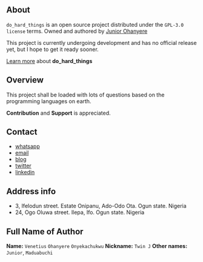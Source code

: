 ## About

`do_hard_things` is an open source project distributed under the `GPL-3.0 license` terms. Owned and authored by [Junior Ohanyere](https://www.linkedin.com/in/juniorohanyere)

This project is currently undergoing development and has no official release yet, but I hope to get it ready sooner.

[Learn more](https://twinjnr.blogspot.com) about **do_hard_things**

## Overview

This project shall be loaded with lots of questions based on the programming languages on earth.

**Contribution** and **Support** is appreciated.

## Contact

- [whatsapp](07089331525)
- [email](junohanyere@gmail.com)
- [blog](https://twinjnr.blogspot.com)
- [twitter](https://twitter.com/JuniorOhanyere)
- [linkedin](https://www.linkedin.com/in/juniorohanyere)

## Address info

- 3, Ifelodun street. Estate Onipanu, Ado-Odo Ota. Ogun state. Nigeria
- 24, Ogo Oluwa street. Ilepa, Ifo. Ogun state. Nigeria

## Full Name of Author

**Name:** `Venetius` `Ohanyere` `Onyekachukwu`
**Nickname:** `Twin J`
**Other names:** `Junior`, `Maduabuchi`

